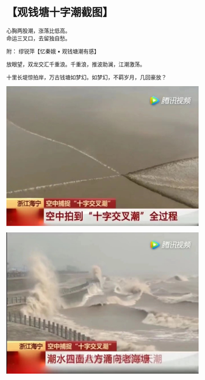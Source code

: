 # 【观钱塘十字潮截图】

心胸两股潮，涨落比低高。  
命运三叉口，去留独自愁。

附： 缪锐萍【忆秦娥 • 观钱塘潮有感】

放眼望，双龙交汇千重浪。千重浪，推波助澜，江潮激荡。

十里长堤惊拍岸，万古钱塘如梦幻。如梦幻，不羁岁月，几回豪放？

![](39a.jpg)

![](39b.jpg)